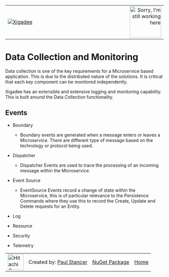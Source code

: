 ﻿<table>
<tr>
<td width="80%"><a href="../../../README.md"><img src="../../../../docs/X2a.png" alt="Xigadee"></a></td>
<td width = "*" align="right"><img src="../../../docs/smallWIP.jpg" alt="Sorry, I'm still working here" height="100"></td>
</tr>
</table>

# Data Collection and Monitoring

Data collection is one of the key requirements for a Microservice based application. This is due to the distributed nature of the solutions. 
It is critical that each key component can be monitored independently.

Xigadee has an extensible and extensive logging and monitoring capability. This is built around the Data Collection functionality.

## Events

- Boundary
   - Boundary events are generated when a message enters or leaves a Microservice. There are different type of message based on the technology or protocol being used.

- Dispatcher
  - Dispatcher Events are used to trace the processing of an incoming message within the Microservice.

- Event Source
  - EventSource Events record a change of state within the Microservice, this is of particular relevance to the Persistence Commands where they use this to record the Create, Update and Delete requests for an Entity.

- Log

- Resource

- Security

- Telemetry

<table><tr> 
<td><a href="http://www.hitachiconsulting.com"><img src="../../../docs/hitachi.png" alt="Hitachi Consulting" height="50"/></a></td> 
<td>Created by: <a href="http://github.com/paulstancer">Paul Stancer</a></td>
  <td><a href="https://www.nuget.org/packages/Xigadee">NuGet Package</a></td>
  <td><a href="../../../README.md">Home</a></td>
</tr></table>
